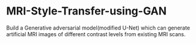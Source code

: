 # MRI-Style-Transfer-using-GAN
Build a Generative adversarial model(modified U-Net) which can generate artificial MRI images of different contrast levels from existing MRI scans.
